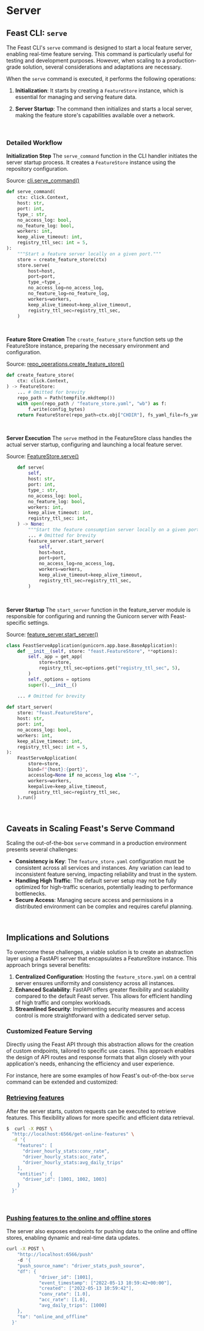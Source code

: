 # Server

## Feast CLI: `serve`

The Feast CLI's `serve` command is designed to start a local feature server, enabling real-time feature serving. This command is particularly useful for testing and development purposes. However, when scaling to a production-grade solution, several considerations and adaptations are necessary.

When the `serve` command is executed, it performs the following operations:

1. **Initialization**: It starts by creating a `FeatureStore` instance, which is essential for managing and serving feature data.

2. **Server Startup**: The command then initializes and starts a local server, making the feature store's capabilities available over a network.

<br>

### Detailed Workflow

**Initialization Step**
The `serve_command` function in the CLI handler initiates the server startup process. It creates a `FeatureStore` instance using the repository configuration.

Source: [cli.serve_command()](https://github.com/feast-dev/feast/blob/052182bcca046e35456674fc7d524825882f4b35/sdk/python/feast/cli.py#L675C1-L698C6)
```py
def serve_command(
    ctx: click.Context,
    host: str,
    port: int,
    type_: str,
    no_access_log: bool,
    no_feature_log: bool,
    workers: int,
    keep_alive_timeout: int,
    registry_ttl_sec: int = 5,
):
    """Start a feature server locally on a given port."""
    store = create_feature_store(ctx)
    store.serve(
        host=host,
        port=port,
        type_=type_,
        no_access_log=no_access_log,
        no_feature_log=no_feature_log,
        workers=workers,
        keep_alive_timeout=keep_alive_timeout,
        registry_ttl_sec=registry_ttl_sec,
    )
```

<br>


**Feature Store Creation**
The `create_feature_store` function sets up the FeatureStore instance, preparing the necessary environment and configuration.

Source: [repo_operations.create_feature_store()](https://github.com/feast-dev/feast/blob/052182bcca046e35456674fc7d524825882f4b35/sdk/python/feast/repo_operations.py#L334)
```py
def create_feature_store(
    ctx: click.Context,
) -> FeatureStore:
    ... # Omitted for brevity
    repo_path = Path(tempfile.mkdtemp())
    with open(repo_path / "feature_store.yaml", "wb") as f:
        f.write(config_bytes)
    return FeatureStore(repo_path=ctx.obj["CHDIR"], fs_yaml_file=fs_yaml_file)
```

<br>

**Server Execution**
The `serve` method in the FeatureStore class handles the actual server startup, configuring and launching a local feature server.

Source: [FeatureStore.serve()](https://github.com/feast-dev/feast/blob/052182bcca046e35456674fc7d524825882f4b35/sdk/python/feast/feature_store.py#L2222)
```py
    def serve(
        self,
        host: str,
        port: int,
        type_: str,
        no_access_log: bool,
        no_feature_log: bool,
        workers: int,
        keep_alive_timeout: int,
        registry_ttl_sec: int,
    ) -> None:
        """Start the feature consumption server locally on a given port."""
        ... # Omitted for brevity
        feature_server.start_server(
            self,
            host=host,
            port=port,
            no_access_log=no_access_log,
            workers=workers,
            keep_alive_timeout=keep_alive_timeout,
            registry_ttl_sec=registry_ttl_sec,
        )
```

<br>

**Server Startup**
The `start_server` function in the feature_server module is responsible for configuring and running the Gunicorn server with Feast-specific settings.

Source: [feature_server.start_server()](https://github.com/feast-dev/feast/blob/052182bcca046e35456674fc7d524825882f4b35/sdk/python/feast/feature_server.py#L225)
```py
class FeastServeApplication(gunicorn.app.base.BaseApplication):
    def __init__(self, store: "feast.FeatureStore", **options):
        self._app = get_app(
            store=store,
            registry_ttl_sec=options.get("registry_ttl_sec", 5),
        )
        self._options = options
        super().__init__()

    ... # Omitted for brevity
        
def start_server(
    store: "feast.FeatureStore",
    host: str,
    port: int,
    no_access_log: bool,
    workers: int,
    keep_alive_timeout: int,
    registry_ttl_sec: int = 5,
):
    FeastServeApplication(
        store=store,
        bind=f"{host}:{port}",
        accesslog=None if no_access_log else "-",
        workers=workers,
        keepalive=keep_alive_timeout,
        registry_ttl_sec=registry_ttl_sec,
    ).run()
```

<br>

## Caveats in Scaling Feast's Serve Command

Scaling the out-of-the-box `serve` command in a production environment presents several challenges:

- **Consistency is Key**: The `feature_store.yaml` configuration must be consistent across all services and instances. Any variation can lead to inconsistent feature serving, impacting reliability and trust in the system.
- **Handling High Traffic**: The default server setup may not be fully optimized for high-traffic scenarios, potentially leading to performance bottlenecks.
- **Secure Access**: Managing secure access and permissions in a distributed environment can be complex and requires careful planning.

<br>

## Implications and Solutions

To overcome these challenges, a viable solution is to create an abstraction layer using a FastAPI server that encapsulates a FeatureStore instance. This approach brings several benefits:

1. **Centralized Configuration**: Hosting the `feature_store.yaml` on a central server ensures uniformity and consistency across all instances.
2. **Enhanced Scalability**: FastAPI offers greater flexibility and scalability compared to the default Feast server. This allows for efficient handling of high traffic and complex workloads.
3. **Streamlined Security**: Implementing security measures and access control is more straightforward with a dedicated server setup.

### Customized Feature Serving
Directly using the Feast API through this abstraction allows for the creation of custom endpoints, tailored to specific use cases. This approach enables the design of API routes and response formats that align closely with your application's needs, enhancing the efficiency and user experience.

For instance, here are some examples of how Feast's out-of-the-box `serve` command can be extended and customized:

### [Retrieving features](https://docs.feast.dev/reference/feature-servers/python-feature-server#retrieving-features)
After the server starts, custom requests can be executed to retrieve features. This flexibility allows for more specific and efficient data retrieval.

```bash
$  curl -X POST \
  "http://localhost:6566/get-online-features" \
  -d '{
    "features": [
      "driver_hourly_stats:conv_rate",
      "driver_hourly_stats:acc_rate",
      "driver_hourly_stats:avg_daily_trips"
    ],
    "entities": {
      "driver_id": [1001, 1002, 1003]
    }
  }'
```

<br>

### [Pushing features to the online and offline stores](https://docs.feast.dev/reference/feature-servers/python-feature-server#pushing-features-to-the-online-and-offline-stores)
The server also exposes endpoints for pushing data to the online and offline stores, enabling dynamic and real-time data updates.

```bash
curl -X POST \
    "http://localhost:6566/push" 
    -d '{
    "push_source_name": "driver_stats_push_source",
    "df": {
            "driver_id": [1001],
            "event_timestamp": ["2022-05-13 10:59:42+00:00"],
            "created": ["2022-05-13 10:59:42"],
            "conv_rate": [1.0],
            "acc_rate": [1.0],
            "avg_daily_trips": [1000]
    },
    "to": "online_and_offline"
  }'
```